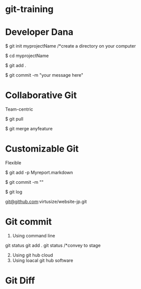 git-training
============

Developer Dana
==========

$ git init myprojectName /*create a directory on your computer

$ cd myprojectName

$ git add .

$ git commit -m "your message here"


Collaborative Git
==========
Team-centric

$ git pull

$ git merge anyfeature


Customizable Git
==========
Flexible

$ git add -p Myreport.markdown

$ git commit -m ""

$ git log

git@github.com:virtusize/website-jp.git


Git commit
==========
1. Using command line

git status
git add .
git status /*convey to stage

2. Using git hub cloud
3. Using loacal git hub software

Git Diff
==========


